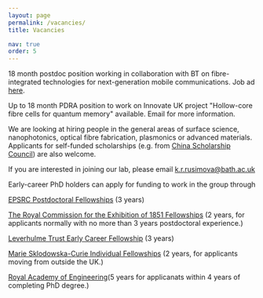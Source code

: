 ```yaml
---
layout: page
permalink: /vacancies/
title: Vacancies

nav: true
order: 5
---
```


18 month postdoc position working in collaboration with BT on fibre-integrated technologies for next-generation mobile communications. Job ad [here](https://bath.ac.uk/jobs/Vacancy.aspx?ref=CC9618).


Up to 18 month PDRA position to work on Innovate UK project "Hollow-core fibre cells for quantum memory" available. Email for more information.

We are looking at hiring people in the general areas of surface science, nanophotonics, optical fibre fabrication, plasmonics or advanced materials. Applicants for self-funded scholarships (e.g. from [China Scholarship Council](https://www.bath.ac.uk/guides/applying-for-the-china-scholarship-council-university-of-bath-phd-programme/)) are also welcome. 

If you are interested in joining our lab, please email <k.r.rusimova@bath.ac.uk>

Early-career PhD holders can apply for funding to work in the group through

[EPSRC Postdoctoral Fellowships](https://www.ukri.org/councils/epsrc/career-and-skills-development/fellowships/) (3 years)

[The Royal Commission for the Exhibition of 1851 Fellowships](https://royalcommission1851.org/) (2 years, for applicants normally with no more than 3 years postdoctoral experience.)

[Leverhulme Trust Early Career Fellowship](https://www.leverhulme.ac.uk/early-career-fellowships) (3 years)

[Marie Sklodowska-Curie Individual Fellowships](https://ec.europa.eu/research/mariecurieactions/actions/postdoctoral-fellowships) (2 years, for applicants moving from outside the UK.)

[Royal Academy of Engineering](https://raeng.org.uk/programmes-and-prizes/programmes/uk-grants-and-prizes/support-for-research/research-fellowships)(5 years for applicanats within 4 years of completing PhD degree.)
